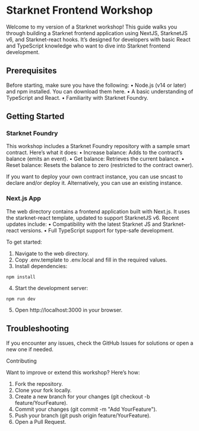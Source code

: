 # Starknet Frontend Workshop

Welcome to my version of a Starknet workshop! This guide walks you through building a Starknet frontend application using NextJS, StarknetJS v6, and Starknet-react hooks. It’s designed for developers with basic React and TypeScript knowledge who want to dive into Starknet frontend development.

## Prerequisites

Before starting, make sure you have the following:
•	Node.js (v14 or later) and npm installed. You can download them here.
•	A basic understanding of TypeScript and React.
•	Familiarity with Starknet Foundry.

## Getting Started

### Starknet Foundry

This workshop includes a Starknet Foundry repository with a sample smart contract. Here’s what it does:
•	Increase balance: Adds to the contract’s balance (emits an event).
•	Get balance: Retrieves the current balance.
•	Reset balance: Resets the balance to zero (restricted to the contract owner).

If you want to deploy your own contract instance, you can use sncast to declare and/or deploy it. Alternatively, you can use an existing instance.

### Next.js App

The web directory contains a frontend application built with Next.js. It uses the starknet-react template, updated to support StarknetJS v6. Recent updates include:
•	Compatibility with the latest Starknet JS and Starknet-react versions.
•	Full TypeScript support for type-safe development.

To get started:
1.	Navigate to the web directory.
2.	Copy .env.template to .env.local and fill in the required values.
3.	Install dependencies:

`npm install`


4.	Start the development server:

`npm run dev`


5.	Open http://localhost:3000 in your browser.

## Troubleshooting

If you encounter any issues, check the GitHub Issues for solutions or open a new one if needed.

Contributing

Want to improve or extend this workshop? Here’s how:
1.	Fork the repository.
2.	Clone your fork locally.
3.	Create a new branch for your changes (git checkout -b feature/YourFeature).
4.	Commit your changes (git commit -m "Add YourFeature").
5.	Push your branch (git push origin feature/YourFeature).
6.	Open a Pull Request.
